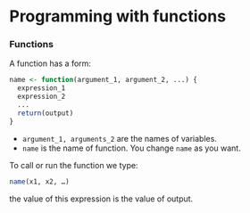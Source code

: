 Programming with functions
================

### Functions

A function has a form:

``` r
name <- function(argument_1, argument_2, ...) {
  expression_1
  expression_2
  ...
  return(output)
}
```

-   `argument_1, arguments_2` are the names of variables.
-   `name` is the name of function. You change `name` as you want.

To call or run the function we type:

``` r
name(x1, x2, …)
```

the value of this expression is the value of output.
